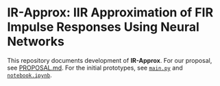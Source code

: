 # IR-Approx: IIR Approximation of FIR Impulse Responses Using Neural Networks

This repository documents development of **IR-Approx**. For our proposal, see [PROPOSAL.md](./PROPOSAL.md). For the initial prototypes, see [`main.py`](./main.py) and [`notebook.ipynb`](./notebook.ipynb).